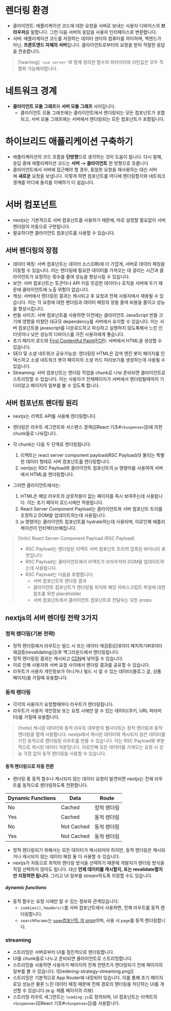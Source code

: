 # 렌더링 환경
- 클라이언트: 애플리케이션 코드에 대한 요청을 서버로 보내는 사용자 디바이스의 **브라우저**를 말합니다. 그런 다음 서버의 응답을 사용자 인터페이스로 변환합니다.
- 서버: 애플리케이션 코드를 저장하는 데이터 센터의 컴퓨터를 의미하며, 백엔드가 아닌, **프론트엔드 자체의 서버**입니다. 클라이언트로부터의 요청을 받아 적절한 응답을 전송합니다.

> [!warning] `'use server'`와 함께 정의한 함수의 파라미터와 리턴값은 모두 직렬화 가능해야합니다.
# 네트워크 경계
- **클라이언트 모듈 그래프**와 **서버 모듈 그래프** 사이입니다.
	- 클라이언트 모듈 그래프에는 클라이언트에서 렌더링되는 모든 컴포넌트가 포함되고, 서버 모듈 그래프에는 서버에서 렌더링되는 모든 컴포넌트가 포함됩니다.
# 하이브리드 애플리케이션 구축하기
- 애플리케이션의 코드 흐름을 **단방향**으로 생각하는 것이 도움이 됩니다. 다시 말해, 응답 중에 애플리케이션 코드는 **서버 -> 클라이언트** 한 방향으로 흐릅니다
- 클라이언트에서 서버에 접근해야 할 경우, 동일한 요청을 재사용하는 대신 서버에 **새로운** 요청을 보냅니다. 이렇게 하면 컴포넌트를 어디에 렌더링할지와 네트워크 경계를 어디에 둘지를 이해하기 더 쉽습니다.
# 서버 컴포넌트
- nextjs는 기본적으로 서버 컴포넌트를 사용하기 때문에, 따로 설정할 필요없이 서버 렌더링이 자동으로 구현됩니다.
- 필요하다면 클라이언트 컴포넌트를 사용할 수 있습니다.
## 서버 렌더링의 장점
- 데이터 페칭: 서버 컴포넌트는 데이터 소스(DB)에 더 가깝게, 서버로 데이터 페칭을 이동할 수 있습니다. 이는 렌더링에 필요한 데이터를 가져오는 데 걸리는 시간과 클라이언트가 요청하는 횟수를 줄여 성능을 향상시킬 수 있습니다.
- 보안: 서버 컴포넌트는 토큰이나 API 키등 민감한 데이터나 로직을 서버에 두기 때문에 클라이언트에 노출 위험이 없습니다.
- 캐싱: 서버에서 렌더링된 결과는 캐시되고 후 요청과 전체 사용자에서 재용될 수 있습니다. 이는 각 요청에 대한 렌더링과 데이터 페칭의 양을 줄여 비용을 줄이고 성능을 향상시킵니다.
- 번들 사이즈: 서버 컴포넌트를 사용하면 이전에는 클라이언트 JavaScript 번들 크기에 영향을 미쳤던 대규모 dependency를 서버에서 유지할 수 있습니다. 이는 서버 컴포넌트용 javascript를 다운로드하고 파싱하고 실행하지 않도록해서 느린 인터넷이나 낮은 성능의 디바이스를 가진 사용자에게 좋습니다.
- 초기 페이지 로드와 [First Contentful Paint(FCP)](https://web.dev/articles/fcp?hl=ko): 서버에서 HTML을 생성할 수 있습니다.
- SEO 및 소셜 네트워크 공유가능성: 렌더링된 HTML은 검색 엔진 봇이 페이지를 인덱스하고 소셜 네트워크 봇이 페이지의 소셜 카드 미리보기를 생성하는데 사용될 수 있습니다.
- Streaming: 서버 컴포넌트는 렌더링 작업을 chunk로 나눠 준비되면 클라이언트로 스트리밍할 수 있습니다. 이는 사용자가 전체페이지가 서버에서 렌더링될때까지 기다리않고 페이지의 일부를 볼 수 있도록 합니다.
## 서버 컴포넌트 렌더링 원리
- nextjs는 리액트 API를 사용해 렌더링합니다.
- 렌더링은 라우트 세그먼트와 서스펜스 경계([[React 기초#`<Suspense>`]])에 의한 chunk들로 나눠집니다.
- 각 chunk는 다음 두 단계로 렌더링됩니다:
	1. 리액트는 react server component payload(RSC Payload)라 불리는 특별한 데이터 형태로 서버 컴포넌트를 렌더링합니다.
	2. nextjs는 RSC Payload와 클라이언트 컴포넌트의 js 명령어를 사용하여 서버에서 HTML을 렌더링합니다.
	
- 그러면 클라이언트에서는:
	1. HTML은 해당 라우트의 상호작용이 없는 페이지를 즉시 보여주는데 사용됩니다. 이는 초기 페이지 로드시에만 적용됩니다.
	2. React Server Component Payload는 클라이언트와 서버 컴포넌트 트리를 조정하고 DOM을 업데이트하는데 사용됩니다.
	3. js 명령어는 클라이언트 컴포넌트를 hydrate하는데 사용되며, 이로인해 애플리케이션이 인터렉티브해집니다.

> [!info] React Server Component Payload (RSC Payload)
> - RSC Payload는 렌더링된 리액트 서버 컴포넌트 트리의 압축된 바이너리 표현입니다.
> - RSC Payload는 클라이언트에서 리액트가 브라우저의 DOM을 업데이트하는데 사용됩니다.
> - RSC Payload는 다음을 포함합니다:
> 	- 서버 컴포넌트의 렌더링 결과
> 	- 클라이언트 컴포넌트가 렌더링될 위치와 해당 자바스크립트 파일에 대한 참조를 위한 placeholder
> 	- 서버 컴포넌트에서 클라이언트 컴포넌트로 전달되는 모든 props
## nextjs의 서버 렌더링 전략 3가지
### 정적 렌더링(기본 전략)
- 정적 렌더링에서 라우트는 빌드 시 또는 데이터 재검증([[데이터 페치하기#데이터 재검증(revalidating)]])후 백그라운드에서 렌더링됩니다.
- 정적 렌더링된 결과는 캐시되고 [CDN](https://developer.mozilla.org/ko/docs/Glossary/CDN)에 넣어질 수 있습니다.
- 이로 인해 사용자와 서버 요청 사이에서 렌더링 결과를 공유할 수 있습니다.
- 라우트가 사용자 개인정보가 아니거나 빌드 시 알 수 있는 데이터(블로그 글, 상품 페이지)를 가질때 유용합니다.
### 동적 렌더링
- 각각의 사용자가 요청할때마다 라우트가 렌더링됩니다.
- 라우트가 사용자 개인정보 또는 요청 시에만 알 수 있는 데이터(쿠키, URL 파라미터)를 가질때 유용합니다.

> [!note] 캐시된 데이터와 동적 라우트
> 대부분의 웹사이트는 정적 렌더링과 동적 렌더링을 함께 사용합니다.
> nextjs에서 캐시된 데이터와 캐시되지 않은 데이터를 가진 동적으로 렌더링된 라우트를 만들 수 있습니다. 
> 이는 RSC Payload와 부분적으로 캐시된 데이터 덕분입니다. 
> 이로인해 모든 데이터를 가져오는 요청 시 성능 걱정 없이 동적 렌더링을 사용할 수 있습니다.
#### 동적 렌더링으로 자동 전환
- 렌더링 중 동적 함수나 캐시되지 않는 데이터 요청이 발견되면 nextjs는 전체 라우트를 동적으로 렌더링하도록 전환합니다.

| Dynamic Functions | Data       | Route  |
| ----------------- | ---------- | ------ |
| No                | Cached     | 정적 렌더링 |
| Yes               | Cached     | 동적 렌더링 |
| No                | Not Cached | 동적 렌더링 |
| Yes               | Not Cached | 동적 렌더링 |
- 정적 렌더링되기 위해서는 모든 데이터가 캐시되어야 하지만, 동적 렌더링은 캐시되거나 캐시되지 않는 데이터 페칭 둘 다 사용할 수 있습니다.
- nextjs가 자동으로 최적의 렌더링 방식을 선택하기 때문에 개발자가 렌더링 방식을 직접 선택하지 않아도 됩니다. 대신 **언제 데이터를 캐시할지, 또는 revalidate할지만 지정하면 됩니다.** 그리고 UI 일부를 stream하도록 지정할 수도 있습니다.
##### dynamic functions
- 동적 함수는 요청 시에만 알 수 있는 정보와 관계있습니다:
	- `cookies()`, `headers()`를 서버 컴포넌트에서 사용하면, 전체 라우트를 동적 렌더링합니다.
	- `searchParams`는 [`page`컴포넌트 의 prop](https://nextjs.org/docs/app/api-reference/file-conventions/page)이며, 사용 시 `page`를 동적 렌더링합니다.
### streaming
- 스트리밍은 서버로부터 UI를 점진적으로 렌더링합니다.
- UI를 chunk들로 나누고 준비되면 클라이언트로 스트리밍합니다.
- 스트리밍을 사용하면 사용자가 페이지의 전체 컨텐츠가 렌더링되기 전에 페이지의 일부를 볼 수 있습니다.
	![[redering-strategy-streaming.png]]
- 스트리밍은 기본적으로 App Router에 내장되어 있습니다. 이를 통해 초기 페이지 로딩 성능은 물론 느린 데이터 페칭 때문에 전체 경로의 렌더링을 차단하는 UI를 개선할 수 있습니다.(e.g. 제품 페이지의 리뷰)
- 스트리밍 라우트 세그먼트는 `loading.js`로 정의되며, UI 컴포넌트는 리액트의 `<Suspense>`([[React 기초#`<Suspense>`]])를 사용합니다.

